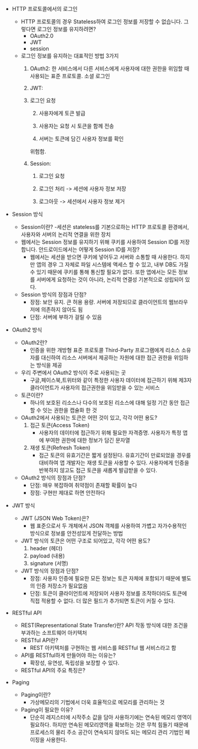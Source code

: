 - HTTP 프로토콜에서의 로그인
    - HTTP 프로토콜의 경우 Stateless하여 로그인 정보를 저장할 수 없습니다.
    그렇다면 로그인 정보를 유지하려면?
        - OAuth2.0
        - JWT
        - session
    - 로그인 정보를 유지하는 대표적인 방법 3가지
        1. OAuth2: 한 서비스에서 다른 서비스에게 사용자에 대한 권한을 위임할 때 사용되는 표준 프로토콜. 소셜 로그인
        2. JWT:
        1. 로그인 요청
            
            2. 사용자에게 토큰 발급
            
            3. 사용자는 요청 시 토큰을 함께 전송
            
            4. 서버는 토큰에 담긴 사용자 정보를 확인
            
            위험함.
            
        3. Session:
            
            1. 로그인 요청
            
            2. 로그인 처리 -> 세션에 사용자 정보 저장
            
            3. 로그아웃 -> 세션에서 사용자 정보 제거
            
- Session 방식
    - Session이란?
        -세션은 stateless를 기본으로하는 HTTP 프로토콜 환경에서, 사용자와 서버의 논리적 연결을 위한 장치
    - 웹에서는 Session 정보를 유지하기 위해 쿠키를 사용하여 Session ID를 저장합니다. 안드로이드에서는 어떻게 Session ID를 저장?
        - 웹에서는 세션을 받으면 쿠키에 넣어두고 서버와 소통할 때 사용한다. 하지만 앱의 경우 그 자체로 파일 시스템에 액세스 할 수 있고, 내부 DB도 가질 수 있기 때문에 쿠키를 통해 통신할 필요가 없다. 또한 앱에서는 모든 정보를 서버에게 요청하는 것이 아니라, 논리적 연결성 기본적으로 성립되어 있다.
    - Session 방식의 장점과 단점?
        - 장점: 보안 유지. 큰 허용 용량. 서버에 저장되므로 클라이언트의 웹브라우저에 의존하지 않아도 됨
        - 단점: 서버에 부하가 걸릴 수 있음
- OAuth2 방식
    - OAuth2란?
        - 인증을 위한 개방형 표준 프로토콜 Third-Party 프로그램에게 리소스 소유자를 대신하여 리소스 서버에서 제공하는 자원에 대한 접근 권한을 위임하는 방식을 제공
    - 우리 주변에서 OAuth2 방식이 주로 사용되는 곳
        - 구글,페이스북,트위터와 같이 특정한 사용자 데이터에 접근하기 위해 제3자 클라이언트가 사용자의 접근권한을 위임받을 수 있는 서비스
    - 토큰이란?
        - 하나의 보호된 리소스나 다수의 보호된 리소스에 대해 일정 기간 동안 접근할 수 잇는 권한을 캡슐화 한 것
    - OAuth2에서 사용되는 토큰은 어떤 것이 있고, 각각 어떤 용도?
        1. 접근 토큰(Access Token)
            - 사용자의 데이터에 접근하기 위해 필요한 자격증명. 사용자가 특정 앱에 부여한 권한에 대한 정보가 담긴 문자열
        2. 재생 토큰(Refresh Token)
            - 접근 토큰의 유효기간은 짧게 설정된다. 유효기간이 만료되었을 경우를 대비하여 앱 개발자는 재생 토큰을 사용할 수 있다. 사용자에게 인증을 반복하지 않고도 접근 토큰을 새롭게 발급받을 수 있다.
    - OAuth2 방식의 장점과 단점?
        - 단점: 매우 복잡하여 취약점이 존재할 확률이 높다
        - 장점: 구현만 제대로 하면 안전하다
- JWT 방식
    - JWT (JSON Web Token)은?
        - 웹 표준으로서 두 개체에서 JSON 객체를 사용하여 가볍고 자가수용적인 방식으로 정보를 안전성있게 전달하는 방법
    - JWT 방식의 토큰은 어떤 구조로 되어있고, 각각 어떤 용도?
        1. header (헤더)
        2. payload (내용)
        3. signature (서명)
    - JWT 방식의 장점과 단점?
        - 장점: 사용자 인증에 필요한 모든 정보는 토큰 자체에 포함되기 때문에 별도의 인증 저장소가 필요없음
        - 단점: 토큰이 클라이언트에 저장되어 사용자 정보를 조작하더라도 토큰에 직접 적용할 수 없다. 더 많은 필드가 추가되면 토큰이 커질 수 있다.
- RESTful API
    - REST(Representational State Transfer)란?
    API 작동 방식에 대한 조건을 부과하는 소프트웨어 아키텍처
    - RESTful API란?
        - REST 아키텍처를 구현하는 웹 서비스를 RESTful 웹 서비스라고 함
    - API를 RESTful하게 만들어야 하는 이유는?
        - 확장성, 유연성, 독립성을 보장할 수 있다.
    - RESTful API의 주요 특징은?
- Paging
    - Paging이란? 
        - 가상메모리의 기법에서 더욱 효율적으로 메모리를 관리하는 것
    - Paging이 필요한 이유?
        - 단순히 레지스터에 시작주소 값을 담아 사용하기에는 연속된 메모리 영역이 필요하다. 하지만 연속된 메모리영역을 확보하는 것은 무척 힘들기 때문에 프로세스의 물리 주소 공간이 연속되지 않아도 되는 메모리 관리 기법인 페이징을 사용한다.
